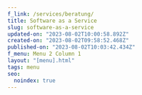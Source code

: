 ```yaml
---
f_link: /services/beratung/
title: Software as a Service
slug: software-as-a-service
updated-on: "2023-08-02T10:00:58.892Z"
created-on: "2023-08-02T09:58:52.468Z"
published-on: "2023-08-02T10:03:42.434Z"
f_menu: Menu 2 Column 1
layout: "[menu].html"
tags: menu
seo:
  noindex: true
---
```

